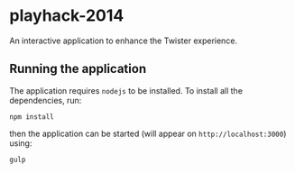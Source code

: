 playhack-2014
=============

An interactive application to enhance the Twister experience.

## Running the application

The application requires `nodejs` to be installed. To install all the
dependencies, run:

```
npm install
```

then the application can be started (will appear on `http://localhost:3000`) using:

```
gulp
```

